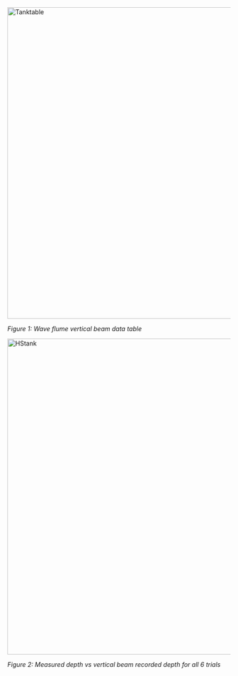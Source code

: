 
<img width="704" alt="Tanktable" src="https://github.com/NCSU-CHAZ/BYO-Hydrographic-RV/assets/113138977/7bf6b3d7-0ddd-4358-8aba-1f609c550f7b">

_Figure 1: Wave flume vertical beam data table_

<img width="714" alt="HStank" src="https://github.com/NCSU-CHAZ/BYO-Hydrographic-RV/assets/113138977/bc4bd7c5-d976-46ff-98eb-d8bef4363b32">

_Figure 2: Measured depth vs vertical beam recorded depth for all 6 trials_

